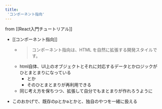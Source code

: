 ```yaml
---
title:
 'コンポーネント指向'
---
```


from [[React入門チュートリアル]]
- [[コンポーネント指向]]
    - > コンポーネント指向は、HTML を自然に拡張する開発スタイルです。
    - html自体、UI上のオブジェクトとそれに対応するデータとかロジックがひとまとまりになっている
        - <a></a>とか
        - そのひとまとまりが再利用できる
    - 同じ考え方を保ちつつ、拡張して自分でもまとまりが作れろうように

- このおかげで、既存のpとかaとかと、独自のやつを一緒に扱える

